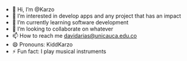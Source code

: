 - 👋 Hi, I’m @Karzo 
- 👀 I’m interested in develop apps and any project that has an impact
- 🌱 I’m currently learning software development
- 💞️ I’m looking to collaborate on whatever
- 📫 How to reach me davidarias@unicauca.edu.co
- 😄 Pronouns: KiddKarzo
- ⚡ Fun fact: I play musical instruments

<!---
Karzo/Karzo is a ✨ special ✨ repository because its `README.md` (this file) appears on your GitHub profile.
You can click the Preview link to take a look at your changes.
--->

